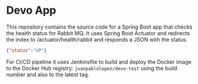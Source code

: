 # Devo App

This repository contains the source code for a Spring Boot app 
that checks the health status for Rabbit MQ. It uses Spring Boot Actuator 
and redirects the index to /actuator/health/rabbit and responds a JSON with
the status.

```json
{"status":"UP"}
```

For CI/CD pipeline it uses Jenkinsfile to build and deploy the Docker image to
the Docker Hub registry: `juanpablolopez/devo-test` using the build number and 
also to the latest tag.

